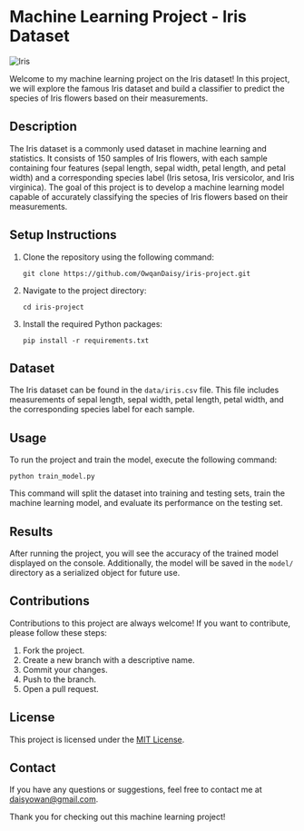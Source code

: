 # Machine Learning Project - Iris Dataset

![Iris](https://miro.medium.com/max/870/1*Yp54pZKNW0laWD_8MUI1uw.png)

Welcome to my machine learning project on the Iris dataset! In this project, we will explore the famous Iris dataset and build a classifier to predict the species of Iris flowers based on their measurements.

## Description

The Iris dataset is a commonly used dataset in machine learning and statistics. It consists of 150 samples of Iris flowers, with each sample containing four features (sepal length, sepal width, petal length, and petal width) and a corresponding species label (Iris setosa, Iris versicolor, and Iris virginica). The goal of this project is to develop a machine learning model capable of accurately classifying the species of Iris flowers based on their measurements.

## Setup Instructions

1. Clone the repository using the following command:
   ```
   git clone https://github.com/OwqanDaisy/iris-project.git
   ```

2. Navigate to the project directory:
   ```
   cd iris-project
   ```

3. Install the required Python packages:
   ```
   pip install -r requirements.txt
   ```

## Dataset

The Iris dataset can be found in the `data/iris.csv` file. This file includes measurements of sepal length, sepal width, petal length, petal width, and the corresponding species label for each sample.

## Usage

To run the project and train the model, execute the following command:
```
python train_model.py
```

This command will split the dataset into training and testing sets, train the machine learning model, and evaluate its performance on the testing set.

## Results

After running the project, you will see the accuracy of the trained model displayed on the console. Additionally, the model will be saved in the `model/` directory as a serialized object for future use.

## Contributions

Contributions to this project are always welcome! If you want to contribute, please follow these steps:

1. Fork the project.
2. Create a new branch with a descriptive name.
3. Commit your changes.
4. Push to the branch.
5. Open a pull request.

## License

This project is licensed under the [MIT License](LICENSE).

## Contact

If you have any questions or suggestions, feel free to contact me at [daisyowan@gmail.com](mailto:daisyowan@gmail.com).

Thank you for checking out this machine learning project!
